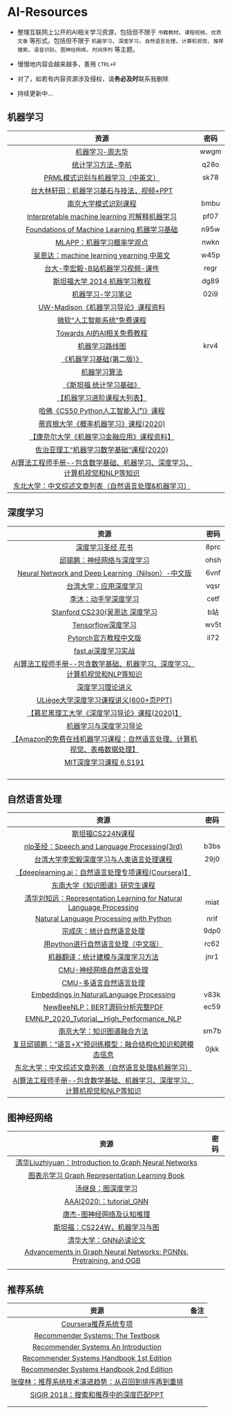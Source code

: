 # AI-Resources

- 整理互联网上公开的AI相关学习资源，包括但不限于 `书籍教材`、`课程视频`、`优质文章` 等形式，包括但不限于 `机器学习`、`深度学习`、`自然语言处理`、`计算机视觉`、`推荐搜索`、`语音识别`、`图神经网络`、`时间序列` 等主题。

- 慢慢地内容会越来越多，善用 `CTRL+F` 
- 对了，如若有内容资源涉及侵权，请**务必及时**联系我删除

- 持续更新中... 

  

## 机器学习

|                             资源                             | 密码 |
| :----------------------------------------------------------: | :--: |
| [机器学习-周志华](https://pan.baidu.com/s/1hVsZ8Qa1QZ-KO57Q2SMFUA) | wwgm |
| [统计学习方法-李航](https://pan.baidu.com/s/1QuOLXgc8Jw5LXm_uETGaog) | q28o |
| [PRML模式识别与机器学习（中英文）](https://pan.baidu.com/s/17NKwY4ctbWbUaFX5fE2IZg) | sk78 |
| [台大林轩田：机器学习基石与技法，视频+PPT](https://www.csie.ntu.edu.tw/~htlin/mooc/) |      |
| [南京大学模式识别课程](https://pan.baidu.com/s/1jgsb9wEh2fmriTjscEhiiA) | bmbu |
| [Interpretable machine learning 可解释机器学习](https://pan.baidu.com/s/1UgAeSonxceCTye3juLfQcA) | pf07 |
| [Foundations of Machine Learning 机器学习基础](https://pan.baidu.com/s/1kD7TKIQ-yDd2pmJTBq1_Qw) | n95w |
| [MLAPP：机器学习概率学观点](https://pan.baidu.com/s/1yN3DbGW1t2ufaP_vX0LysQ) | nwkn |
| [吴恩达：machine learning yearning 中英文](https://pan.baidu.com/s/1GWHf_dcCnHB4gwoJ5oGQHA) | w45p |
| [台大-李宏毅-B站机器学习视频-课件](https://pan.baidu.com/s/1ZetBehl-9J_-iwzkEJcZmg) | regr |
| [斯坦福大学 2014 机器学习教程](https://pan.baidu.com/s/1hEIqm3nWtby_uXIEPrjO4g) | dg89 |
| [机器学习-学习笔记](https://pan.baidu.com/s/1YiIGtnk0b_88zymPnO7hDw) | 02i9 |
| [UW-Madison《机器学习导论》课程资料](https://github.com/rasbt/stat451-machine-learning-fs20) |      |
| [微软“人工智能系统”免费课程](https://github.com/microsoft/AI-System/blob/main/README_cn.md) |      |
| [Towards AI的AI相关免费教程](https://github.com/towardsai/tutorials) |      |
| [机器学习路线图](https://pan.baidu.com/s/1AU4c4L6tdqVs7NITuLKf0w) | krv4 |
| [《机器学习基础(第二版)》](https://cs.nyu.edu/~mohri/mlbook/) |      |
|     [机器学习算法](https://feisky.xyz/machine-learning/)     |      |
| [《斯坦福 统计学习基础》](https://web.stanford.edu/~hastie/Papers/ESLII.pdf) |      |
| [【机器学习进阶课程大列表】](https://www.reddit.com/r/MachineLearning/comments/fdw0ax/d_advanced_courses_update/) |      |
| [哈佛《CS50 Python人工智能入门》课程 ](https://cs50.harvard.edu/ai/) |      |
| [蒂宾根大学《概率机器学习》课程(2020)](https://www.youtube.com/playlist?list=PL05umP7R6ij1tHaOFY96m5uX3J21a6yNd) |      |
| [【康奈尔大学《机器学习金融应用》课程资料】](http://www.quantresearch.org/Lectures.htm) |      |
| [佐治亚理工“机器学习数学基础”课程(2020)](https://jrom.ece.gatech.edu/mfml-f20/) |      |
| [AI算法工程师手册--包含数学基础、机器学习、深度学习、计算机视觉和NLP等知识](https://link.zhihu.com/?target=http%3A//www.huaxiaozhuan.com/) |      |
| [东北大学：中文综述文章列表（自然语言处理&机器学习）](https://github.com/NiuTrans/CNSurvey) |      |



## 深度学习

|                             资源                             | 密码 |
| :----------------------------------------------------------: | :--: |
| [深度学习圣经 花书](https://pan.baidu.com/s/1NXQtLPn-QKtnNYG69HM2Tg) | 8prc |
| [邱锡鹏：神经网络与深度学习](https://pan.baidu.com/s/1M65vGrzHcaVsIr0EyNp97w) | ohsh |
| [Neural Network and Deep Learning（Nilson）-中文版](https://pan.baidu.com/s/1QzdFb564kEe4F-f_GT6VjA) | 6vnf |
| [台湾大学：应用深度学习](https://pan.baidu.com/s/12Ua28eKKZCNHB_q8TvRTcA) | vqsr |
| [李沐：动手学深度学习](https://pan.baidu.com/s/1xQGbdzmTcaW7PMbf4fwcCw) | cetf |
| [Stanford CS230(吴恩达 深度学习 ](https://www.bilibili.com/video/av57524451?p=1) | b站  |
| [Tensorflow深度学习](https://pan.baidu.com/s/1VOqine7ibrWaeCNCOt93_Q) | wv5t |
| [Pytorch官方教程中文版](https://pan.baidu.com/s/1juLG0_3q7OWIi_ckEQ69Xw) | il72 |
|        [fast.ai深度学习实战](https://course.fast.ai/)        |      |
| [AI算法工程师手册--包含数学基础、机器学习、深度学习、计算机视觉和NLP等知识](https://link.zhihu.com/?target=http%3A//www.huaxiaozhuan.com/) |      |
|     [深度学习理论讲义](https://mjt.cs.illinois.edu/dlt/)     |      |
| [ULiège大学深度学习课程讲义(600+页PPT)](https://github.com/glouppe/info8010-deep-learning) |      |
| [【慕尼黑理工大学《深度学习导论》课程(2020)】](https://niessner.github.io/I2DL/) |      |
| [机器学习与深度学习导论](https://sebastianraschka.com/blog/2020/intro-to-dl-ch01.html) |      |
| [【Amazon的免费在线机器学习课程：自然语言处理、计算机视觉、表格数据处理】](https://www.amazon.science/latest-news/machine-learning-course-free-online-from-amazon-machine-learning-university) |      |
|  [MIT深度学习课程 6.S191](http://introtodeeplearning.com/)   |      |
|                                                              |      |
|                                                              |      |
|                                                              |      |
|                                                              |      |



## 自然语言处理

|                             资源                             | 密码 |
| :----------------------------------------------------------: | :--: |
|  [斯坦福CS224N课程](http://web.stanford.edu/class/cs224n/)   |      |
| [nlp圣经：Speech and Language Processing(3rd)](https://pan.baidu.com/s/1kzzR7bTHqpFJG2GO-_OToA) | b3bs |
| [台湾大学李宏毅深度学习与人类语言处理课程](https://pan.baidu.com/s/11QowdQBtnJi2H4m2QZZvzg) | 29j0 |
| [【deeplearning.ai：自然语言处理专项课程(Coursera)】](https://www.coursera.org/specializations/natural-language-processing) |      |
| [东南大学《知识图谱》研究生课程](https://github.com/npubird/KnowledgeGraphCourse) |      |
| [清华刘知远：Representation Learning for Natural Language Processing](https://pan.baidu.com/s/1TNuUDU8lQurkTO4Q6iyQ6w) | miat |
| [Natural Language Processing with Python](https://pan.baidu.com/s/1SO98F1STDnr1Djm0fvTYZQ) | nrif |
| [宗成庆：统计自然语言处理](https://pan.baidu.com/s/1wQes3rBpvguG4MTdqTva5w) | 9dp0 |
| [用python进行自然语言处理（中文版）](https://pan.baidu.com/s/1NYmzYr3dnbh7cJ9LC563yQ) | rc62 |
| [机器翻译：统计建模与深度学习方法](https://pan.baidu.com/s/1DDToEeBIi6sGyGutxvQekA) | jnr1 |
| [CMU-神经网络自然语言处理](http://phontron.com/class/nn4nlp2020/schedule.html#) |      |
| [CMU-多语言自然语言处理](http://demo.clab.cs.cmu.edu/11737fa20/) |      |
| [Embeddings in NaturalLanguage Processing](https://pan.baidu.com/s/19KzYv4vVjsLIZVGxi7ySaw) | v83k |
| [NewBeeNLP：BERT源码分析完整PDF](https://pan.baidu.com/s/1T9ZF053OS9ABa3r2dpHukA) | ec59 |
| [EMNLP_2020_Tutorial__High_Performance_NLP](http://gabrielilharco.com/publications/EMNLP_2020_Tutorial__High_Performance_NLP.pdf) |      |
| [南京大学：知识图谱融合方法](https://pan.baidu.com/s/1Ubi5ltkidkugN436xlmO9Q) | sm7b |
| [复旦邱锡鹏：“语言+X”预训练模型：融合结构化知识和跨模态信息](https://pan.baidu.com/s/1f2giOAOtSC5WJolExzFpEw) | 0jkk |
| [东北大学：中文综述文章列表（自然语言处理&机器学习）](https://github.com/NiuTrans/CNSurvey) |      |
| [AI算法工程师手册--包含数学基础、机器学习、深度学习、计算机视觉和NLP等知识](https://link.zhihu.com/?target=http%3A//www.huaxiaozhuan.com/) |      |

## 图神经网络

|                             资源                             | 密码 |
| :----------------------------------------------------------: | :--: |
| [清华Liuzhiyuan：Introduction to Graph Neural Networks](https://www.morganclaypoolpublishers.com/catalog_Orig/product_info.php?products_id=1519&osCsid=p3nth2odsokcakm7pukg6rsq92) |      |
| [图表示学习 Graph Representation Learning Book](https://www.cs.mcgill.ca/~wlh/grl_book/) |      |
|  [汤继良：图深度学习](http://cse.msu.edu/~mayao4/dlg_book/)  |      |
| [AAAI2020:：tutorial_GNN](https://drive.google.com/file/d/1rvm6Yq6-Ss4UmxLDIPTReJJkAdcXdhFb/view) |      |
| [唐杰-图神经网络及认知推理](https://www.bilibili.com/video/av77934956?from=search&seid=6134263793308325331) |      |
| [斯坦福：CS224W，机器学习与图](http://web.stanford.edu/class/cs224w/) |      |
| [清华大学：GNN必读论文](https://github.com/thunlp/GNNPapers#survey-papers) |      |
| [Advancements in Graph Neural Networks: PGNNs, Pretraining, and OGB](http://i.stanford.edu/~jure/pub/talks2/graphsage2-pgnn-pretraining-ogb-apr20-short.pdf) |      |
|                                                              |      |

## 推荐系统

|                             资源                             | 备注 |
| :----------------------------------------------------------: | :--: |
| [Coursera推荐系统专项](https://www.coursera.org/specializations/recommender-systems) |      |
| [Recommender Systems: The Textbook](http://pzs.dstu.dp.ua/DataMining/recom/bibl/1aggarwal_c_c_recommender_systems_the_textbook.pdf) |      |
| [Recommender Systems An Introduction](https://github.com/singmiya/recsys/raw/master/RecommenderSystems%20An%20Introduction.pdf) |      |
| [Recommender Systems Handbook 1st Edition](https://www.cse.iitk.ac.in/users/nsrivast/HCC/Recommender_systems_handbook.pdf) |      |
| [Recommender Systems Handbook 2nd Edition](https://edyaaleh.files.wordpress.com/2016/02/recommendersystemshandbook.pdf) |      |
| [张俊林：推荐系统技术演进趋势：从召回到排序再到重排](https://zhuanlan.zhihu.com/p/100019681) |      |
| [SIGIR 2018：搜索和推荐中的深度匹配PPT](http://comp.nus.edu.sg/~xiangnan/sigir18-deep.pdf)                                              |      |
|                                                              |      |
|                                                              |      |

